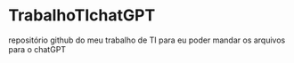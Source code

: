 # TrabalhoTIchatGPT
repositório github do meu trabalho de TI para eu poder mandar os arquivos para o chatGPT
